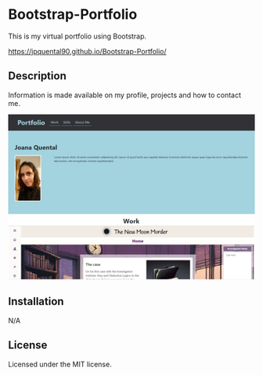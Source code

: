 # Bootstrap-Portfolio

This is my virtual portfolio using Bootstrap.

https://jpquental90.github.io/Bootstrap-Portfolio/

## Description

Information is made available on my profile, projects and how to contact me.

![Screenshot of website](./images/Screenshot_website.png)

## Installation

N/A

## License

Licensed under the MIT license.
